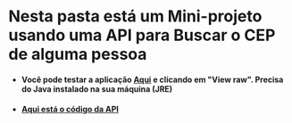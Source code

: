 # Nesta pasta está um Mini-projeto usando uma API para Buscar o CEP de alguma pessoa

+ #### Você pode testar a aplicação [Aqui](https://github.com/LeonardoReisAmorim/Java/blob/master/BuscaCep%20JAVA/dist/BuscaCep.jar) e clicando em "View raw". Precisa do Java instalado na sua máquina (JRE)

+ #### [Aqui está o código da API](https://github.com/LeonardoReisAmorim/Java/blob/master/BuscaCep%20JAVA/src/api/BuscaCEP.java) 
